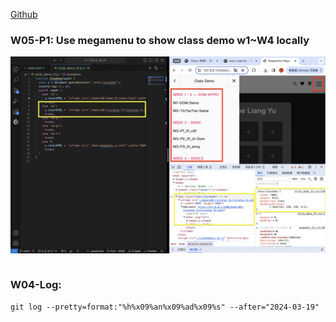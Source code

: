 [Github](https://github.com/liangyu9103/1122-js-demo_31.git)

### W05-P1: Use megamenu to show class demo w1~W4 locally

![](w05-p1.png)

```

```

### W04-Log:

```
git log --pretty=format:"%h%x09%an%x09%ad%x09%s" --after="2024-03-19"
```
